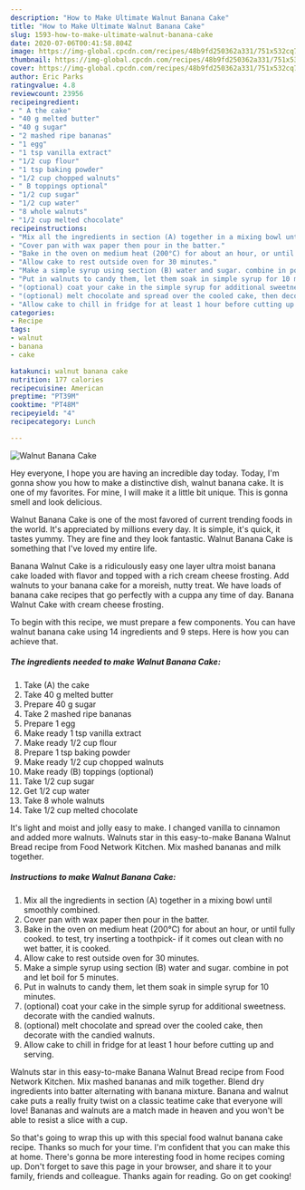 ```yaml
---
description: "How to Make Ultimate Walnut Banana Cake"
title: "How to Make Ultimate Walnut Banana Cake"
slug: 1593-how-to-make-ultimate-walnut-banana-cake
date: 2020-07-06T00:41:58.804Z
image: https://img-global.cpcdn.com/recipes/48b9fd250362a331/751x532cq70/walnut-banana-cake-recipe-main-photo.jpg
thumbnail: https://img-global.cpcdn.com/recipes/48b9fd250362a331/751x532cq70/walnut-banana-cake-recipe-main-photo.jpg
cover: https://img-global.cpcdn.com/recipes/48b9fd250362a331/751x532cq70/walnut-banana-cake-recipe-main-photo.jpg
author: Eric Parks
ratingvalue: 4.8
reviewcount: 23956
recipeingredient:
- " A the cake"
- "40 g melted butter"
- "40 g sugar"
- "2 mashed ripe bananas"
- "1 egg"
- "1 tsp vanilla extract"
- "1/2 cup flour"
- "1 tsp baking powder"
- "1/2 cup chopped walnuts"
- " B toppings optional"
- "1/2 cup sugar"
- "1/2 cup water"
- "8 whole walnuts"
- "1/2 cup melted chocolate"
recipeinstructions:
- "Mix all the ingredients in section (A) together in a mixing bowl until smoothly combined."
- "Cover pan with wax paper then pour in the batter."
- "Bake in the oven on medium heat (200°C) for about an hour, or until fully cooked. to test, try inserting a toothpick- if it comes out clean with no wet batter, it is cooked."
- "Allow cake to rest outside oven for 30 minutes."
- "Make a simple syrup using section (B) water and sugar. combine in pot and let boil for 5 minutes."
- "Put in walnuts to candy them, let them soak in simple syrup for 10 minutes."
- "(optional) coat your cake in the simple syrup for additional sweetness. decorate with the candied walnuts."
- "(optional) melt chocolate and spread over the cooled cake, then decorate with the candied walnuts."
- "Allow cake to chill in fridge for at least 1 hour before cutting up and serving."
categories:
- Recipe
tags:
- walnut
- banana
- cake

katakunci: walnut banana cake 
nutrition: 177 calories
recipecuisine: American
preptime: "PT39M"
cooktime: "PT48M"
recipeyield: "4"
recipecategory: Lunch

---
```



![Walnut Banana Cake](https://img-global.cpcdn.com/recipes/48b9fd250362a331/751x532cq70/walnut-banana-cake-recipe-main-photo.jpg)

Hey everyone, I hope you are having an incredible day today. Today, I'm gonna show you how to make a distinctive dish, walnut banana cake. It is one of my favorites. For mine, I will make it a little bit unique. This is gonna smell and look delicious.

Walnut Banana Cake is one of the most favored of current trending foods in the world. It's appreciated by millions every day. It is simple, it's quick, it tastes yummy. They are fine and they look fantastic. Walnut Banana Cake is something that I've loved my entire life.

Banana Walnut Cake is a ridiculously easy one layer ultra moist banana cake loaded with flavor and topped with a rich cream cheese frosting. Add walnuts to your banana cake for a moreish, nutty treat. We have loads of banana cake recipes that go perfectly with a cuppa any time of day. Banana Walnut Cake with cream cheese frosting.


To begin with this recipe, we must prepare a few components. You can have walnut banana cake using 14 ingredients and 9 steps. Here is how you can achieve that.

<!--inarticleads1-->

##### The ingredients needed to make Walnut Banana Cake:

1. Take  (A) the cake
1. Take 40 g melted butter
1. Prepare 40 g sugar
1. Take 2 mashed ripe bananas
1. Prepare 1 egg
1. Make ready 1 tsp vanilla extract
1. Make ready 1/2 cup flour
1. Prepare 1 tsp baking powder
1. Make ready 1/2 cup chopped walnuts
1. Make ready  (B) toppings (optional)
1. Take 1/2 cup sugar
1. Get 1/2 cup water
1. Take 8 whole walnuts
1. Take 1/2 cup melted chocolate


It&#39;s light and moist and jolly easy to make. I changed vanilla to cinnamon and added more walnuts. Walnuts star in this easy-to-make Banana Walnut Bread recipe from Food Network Kitchen. Mix mashed bananas and milk together. 

<!--inarticleads2-->

##### Instructions to make Walnut Banana Cake:

1. Mix all the ingredients in section (A) together in a mixing bowl until smoothly combined.
1. Cover pan with wax paper then pour in the batter.
1. Bake in the oven on medium heat (200°C) for about an hour, or until fully cooked. to test, try inserting a toothpick- if it comes out clean with no wet batter, it is cooked.
1. Allow cake to rest outside oven for 30 minutes.
1. Make a simple syrup using section (B) water and sugar. combine in pot and let boil for 5 minutes.
1. Put in walnuts to candy them, let them soak in simple syrup for 10 minutes.
1. (optional) coat your cake in the simple syrup for additional sweetness. decorate with the candied walnuts.
1. (optional) melt chocolate and spread over the cooled cake, then decorate with the candied walnuts.
1. Allow cake to chill in fridge for at least 1 hour before cutting up and serving.


Walnuts star in this easy-to-make Banana Walnut Bread recipe from Food Network Kitchen. Mix mashed bananas and milk together. Blend dry ingredients into batter alternating with banana mixture. Banana and walnut cake puts a really fruity twist on a classic teatime cake that everyone will love! Bananas and walnuts are a match made in heaven and you won&#39;t be able to resist a slice with a cup. 

So that's going to wrap this up with this special food walnut banana cake recipe. Thanks so much for your time. I'm confident that you can make this at home. There's gonna be more interesting food in home recipes coming up. Don't forget to save this page in your browser, and share it to your family, friends and colleague. Thanks again for reading. Go on get cooking!
